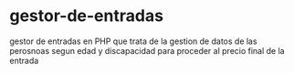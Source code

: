 # gestor-de-entradas
gestor de entradas en PHP que trata de la gestion de datos de las perosnoas segun edad y discapacidad para proceder al precio final de la entrada
